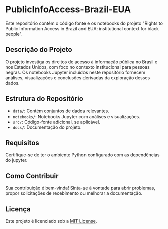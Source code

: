 # PublicInfoAccess-Brazil-EUA
Este repositório contém o código fonte e os notebooks do projeto "Rights to Public Information Access in Brazil and EUA: institutional context for black people".

## Descrição do Projeto

O projeto investiga os direitos de acesso à informação pública no Brasil e nos Estados Unidos, com foco no contexto institucional para pessoas negras. Os notebooks Jupyter incluídos neste repositório fornecem análises, visualizações e conclusões derivadas da exploração desses dados.

## Estrutura do Repositório

- `data/`: Contém conjuntos de dados relevantes.
- `notebooks/`: Notebooks Jupyter com análises e visualizações.
- `src/`: Código-fonte adicional, se aplicável.
- `docs/`: Documentação do projeto.

## Requisitos

Certifique-se de ter o ambiente Python configurado com as dependências do jupyter.

## Como Contribuir

Sua contribuição é bem-vinda! Sinta-se à vontade para abrir problemas, propor solicitações de recebimento ou melhorar a documentação.

## Licença

Este projeto é licenciado sob a [MIT License](LICENSE).
